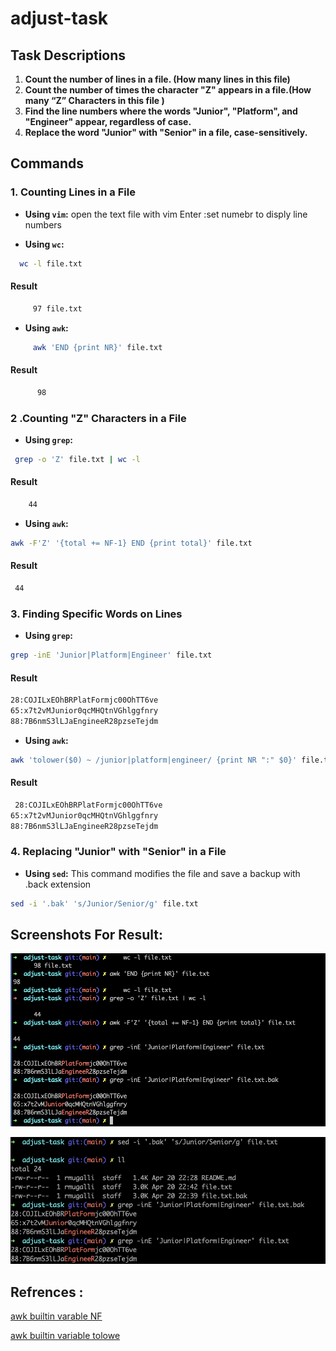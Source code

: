 # adjust-task

## Task Descriptions

1. **Count the number of lines in a file. (How many lines in this file)**
2. **Count the number of times the character "Z" appears in a file.(How many “Z” Characters in this file )**
3. **Find the line numbers where the words "Junior", "Platform", and "Engineer" appear, regardless of case.**
4. **Replace the word "Junior" with "Senior" in a file, case-sensitively.** 

## Commands

### 1. Counting Lines in a File 
 - **Using `vim`:**  open the text file with vim Enter :set numebr to disply line numbers 

 - **Using `wc`:**  
 ```bash 
   wc -l file.txt 
```
#### Result
```bash
     97 file.txt
```     
 - **Using `awk`:** 
 ```bash 
      awk 'END {print NR}' file.txt 
```
#### Result
```bash
      98
 ```      
 ### 2 .Counting "Z" Characters in a File 
 - **Using `grep`:**
 ```bash 
  grep -o 'Z' file.txt | wc -l 
```
#### Result
```bash
    44 
 ```
 - **Using `awk`:**
 ```bash 
 awk -F'Z' '{total += NF-1} END {print total}' file.txt
```
#### Result
```bash
 44
```
### 3. Finding Specific Words on Lines
 - **Using `grep`:**  
 ```bash 
 grep -inE 'Junior|Platform|Engineer' file.txt
```
#### Result
```bash
28:COJILxEOhBRPlatFormjc00OhTT6ve
65:x7t2vMJunior0qcMHQtnVGhlggfnry
88:7B6nmS3lLJaEngineeR28pzseTejdm
 ```
 - **Using `awk`:** 
 ```bash 
 awk 'tolower($0) ~ /junior|platform|engineer/ {print NR ":" $0}' file.txt 
```
#### Result
```bash
 28:COJILxEOhBRPlatFormjc00OhTT6ve
65:x7t2vMJunior0qcMHQtnVGhlggfnry
88:7B6nmS3lLJaEngineeR28pzseTejdm
``` 
### 4. Replacing "Junior" with "Senior" in a File 
- **Using `sed`:** 
This command modifies the file and save a backup with .back extension 
```bash 
sed -i '.bak' 's/Junior/Senior/g' file.txt 
```
## Screenshots For Result: 
![Screenshot](./Screenshot1.png)


![Screenshot](./Screenshot2.png)

## Refrences : 
[awk builtin varable NF ](https://stackoverflow.com/questions/39895734/awk-built-in-variable-nf "awk NF") 


[awk builtin variable tolowe](https://www.oreilly.com/library/view/effective-awk-programming/0596000707/ch04.html " awk tolower")
